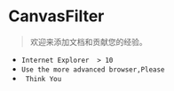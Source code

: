 ﻿# CanvasFilter
> 欢迎来添加文档和贡献您的经验。

 -  `Internet Explorer  > 10`
 -  `Use the more advanced browser,Please`
 -  ` Think You`